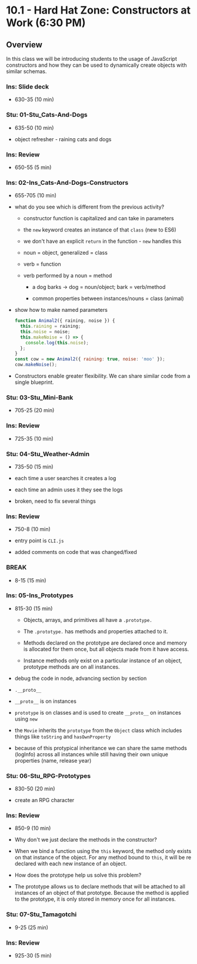 # 10.1 - Hard Hat Zone: Constructors at Work (6:30 PM)

## Overview

In this class we will be introducing students to the usage of JavaScript constructors and how they can be used to dynamically create objects with similar schemas.

### Ins: Slide deck

- 630-35 (10 min)

### Stu: 01-Stu_Cats-And-Dogs

- 635-50 (10 min)

- object refresher - raining cats and dogs

### Ins: Review

- 650-55 (5 min)

### Ins: 02-Ins_Cats-And-Dogs-Constructors

- 655-705 (10 min)

- what do you see which is different from the previous activity?

  - constructor function is capitalized and can take in parameters

  - the `new` keyword creates an instance of that `class` (new to ES6)

  - we don't have an explicit `return` in the function - `new` handles this

  - noun = object, generalized = class

  - verb = function

  - verb performed by a noun = method

    - a dog barks -> dog = noun/object; bark = verb/method

    - common properties between instances/nouns = class (animal)

- show how to make named parameters

  ```js
  function Animal2({ raining, noise }) {
    this.raining = raining;
    this.noise = noise;
    this.makeNoise = () => {
      console.log(this.noise);
    };
  }
  const cow = new Animal2({ raining: true, noise: 'moo' });
  cow.makeNoise();
  ```

- Constructors enable greater flexibility. We can share similar code from a single blueprint.

### Stu: 03-Stu_Mini-Bank

- 705-25 (20 min)

### Ins: Review

- 725-35 (10 min)

### Stu: 04-Stu_Weather-Admin

- 735-50 (15 min)

- each time a user searches it creates a log

- each time an admin uses it they see the logs

- broken, need to fix several things

### Ins: Review

- 750-8 (10 min)

- entry point is `CLI.js`

- added comments on code that was changed/fixed

### BREAK

- 8-15 (15 min)

### Ins: 05-Ins_Prototypes

- 815-30 (15 min)

  - Objects, arrays, and primitives all have a `.prototype.`

  - The `.prototype.` has methods and properties attached to it.

  - Methods declared on the prototype are declared once and memory is allocated for them once, but all objects made from it have access.

  - Instance methods only exist on a particular instance of an object, prototype methods are on all instances.

- debug the code in node, advancing section by section

- `.__proto__`

- `__proto__` is on instances

- `prototype` is on classes and is used to create `__proto__` on instances using `new`

- the `Movie` inherits the `prototype` from the `Object` class which includes things like `toString` and `hasOwnProperty`

- because of this protypical inheritance we can share the same methods (logInfo) across all instances while still having their own unique properties (name, release year)

### Stu: 06-Stu_RPG-Prototypes

- 830-50 (20 min)

- create an RPG character

### Ins: Review

- 850-9 (10 min)

- Why don't we just declare the methods in the constructor?

- When we bind a function using the `this` keyword, the method only exists on that instance of the object. For any method bound to `this`, it will be re declared with each new instance of an object.

- How does the prototype help us solve this problem?

- The prototype allows us to declare methods that will be attached to all instances of an object of that prototype. Because the method is applied to the prototype, it is only stored in memory once for all instances.

### Stu: 07-Stu_Tamagotchi

- 9-25 (25 min)

### Ins: Review

- 925-30 (5 min)
